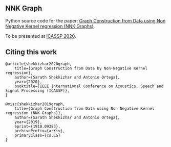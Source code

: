 ## NNK Graph
Python source code for the paper: [
Graph Construction from Data using Non Negative Kernel regression (NNK Graphs)](https://arxiv.org/abs/1910.09383).

To be presented at [ICASSP 2020](https://2020.ieeeicassp.org/).

## Citing this work
```
@article{shekkizhar2020graph,
    title={Graph Construction from Data by Non-Negative Kernel regression},
    author={Sarath Shekkizhar and Antonio Ortega},
    year={2020},
    booktitle={IEEE International Conference on Acoustics, Speech and Signal Processing (ICASSP)}, 
}
```
```
@misc{shekkizhar2019graph,
    title={Graph Construction from Data using Non Negative Kernel regression (NNK Graphs)},
    author={Sarath Shekkizhar and Antonio Ortega},
    year={2019},
    eprint={1910.09383},
    archivePrefix={arXiv},
    primaryClass={cs.LG}
}
```


